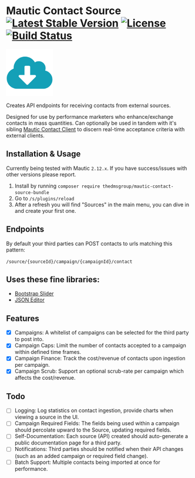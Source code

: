 # Mautic Contact Source [![Latest Stable Version](https://poser.pugx.org/thedmsgroup/mautic-contact-source-bundle/v/stable)](https://packagist.org/packages/thedmsgroup/mautic-contact-source-bundle) [![License](https://poser.pugx.org/thedmsgroup/mautic-contact-source-bundle/license)](https://packagist.org/packages/thedmsgroup/mautic-contact-source-bundle) [![Build Status](https://travis-ci.org/TheDMSGroup/mautic-contact-source.svg?branch=master)](https://travis-ci.org/TheDMSGroup/mautic-contact-source)

![](./Assets/img/source.png)

Creates API endpoints for receiving contacts from external sources.

Designed for use by performance marketers who enhance/exchange contacts in mass quantities.
Can optionally be used in tandem with it's sibling [Mautic Contact Client](https://github.com/TheDMSGroup/mautic-contact-client)
to discern real-time acceptance criteria with external clients.

## Installation & Usage

Currently being tested with Mautic `2.12.x`.
If you have success/issues with other versions please report.

1. Install by running `composer require thedmsgroup/mautic-contact-source-bundle`
2. Go to `/s/plugins/reload`
3. After a refresh you will find "Sources" in the main menu, you can dive in and create your first one.

## Endpoints

By default your third parties can POST contacts to urls matching this pattern:

`/source/{sourceId}/campaign/{campaignId}/contact`

## Uses these fine libraries:

* [Bootstrap Slider](https://github.com/seiyria/bootstrap-slider)
* [JSON Editor](https://github.com/json-editor/json-editor)

## Features
- [x] Campaigns: A whitelist of campaigns can be selected for the third party to post into.
- [x] Campaign Caps: Limit the number of contacts accepted to a campaign within defined time frames.
- [x] Campaign Finance: Track the cost/revenue of contacts upon ingestion per campaign.
- [x] Campaign Scrub: Support an optional scrub-rate per campaign which affects the cost/revenue.

## Todo
- [ ] Logging: Log statistics on contact ingestion, provide charts when viewing a source in the UI.
- [ ] Campaign Required Fields: The fields being used within a campaign should percolate upward to the Source, updating required fields.
- [ ] Self-Documentation: Each source (API) created should auto-generate a public documentation page for a third party. 
- [ ] Notifications: Third parties should be notified when their API changes (such as an added campaign or required field change).
- [ ] Batch Support: Multiple contacts being imported at once for performance.
